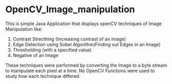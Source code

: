 # OpenCV_Image_manipulation
This is simple Java Application that displays openCV techniques of Image Manipulation like:
1. Contrast Strecthing (Increasing contrast of an image)
2. Edge Detection using Sobel Algorithm(Finding out Edges in an Image)
3. Thresholding (with a specified value)
4. Negative of an Image

These techniques were performed by converting the Image to a byte stream to manipulate each pixel at a time. 
No OpenCV Functions were used to study how each technique differed.
